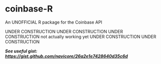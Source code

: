 # coinbase-R
An UNOFFICIAL R package for the Coinbase API

UNDER CONSTRUCTION
UNDER CONSTRUCTION
UNDER CONSTRUCTION not actually working yet
UNDER CONSTRUCTION
UNDER CONSTRUCTION

_**See useful gist: https://gist.github.com/navicore/26a2e1e7428640d35c6d**_
